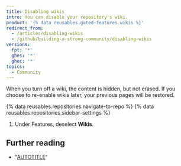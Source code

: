 ```yaml
---
title: Disabling wikis
intro: You can disable your repository's wiki.
product: '{% data reusables.gated-features.wikis %}'
redirect_from:
  - /articles/disabling-wikis
  - /github/building-a-strong-community/disabling-wikis
versions:
  fpt: '*'
  ghes: '*'
  ghec: '*'
topics:
  - Community
---
```


When you turn off a wiki, the content is hidden, but not erased. If you choose to re-enable wikis later, your previous pages will be restored.

{% data reusables.repositories.navigate-to-repo %}
{% data reusables.repositories.sidebar-settings %}
1. Under Features, deselect **Wikis**.

## Further reading

* "[AUTOTITLE](/communities/documenting-your-project-with-wikis/changing-access-permissions-for-wikis)"
